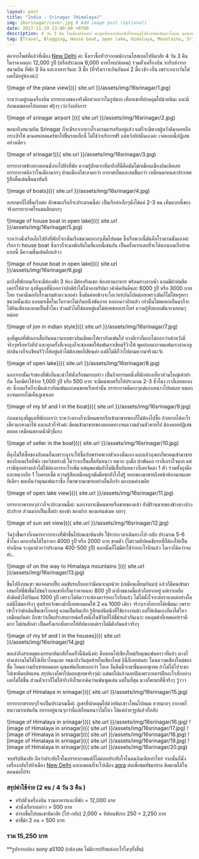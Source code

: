```yaml
---
layout: post
title: "India - Srinagar (Himalaya)"
img: 16srinagar/cover.jpg # Add image post (optional)
date: 2017-11-29 13:00:00 +0700
description: 4 วัน 3 คืน ในเมืองศรีนครา ตะลุยเทือกเขาหิมาลัยที่ปกคลุมไปด้วยหิมะอันขาวโพลน นอนบนเรือ House boat กับบรรยากาศสุดโรแมนติกที่ open lake
tag: [Travel, Blogging, House boat, open lake, Himalaya, Mountains, Srinagar, India, หิมาลัย, อินเดีย ]
---
```


ต่อจากโพสที่แล้วที่เมือง <a href="/india-newdehli/" target="_ blank">New Delhi</a> ค่ะ ซึ่งเราซื้อทัวร์จากพนักงานโฮสเทลไปหิมาลัย 4 วัน 3 คืน ในราคาคนละ 12,000 รูปี (หรือประมาณ 6,000 บาทไทย/ต่อคน) รวมตั๋วเครื่องบิน รถรับส่งจากสนามบิน ที่พัก 3 คืน และอาหารวันละ 3 มื้อ (ที่จริงเราจะกินกันแค่ 2 มื้อ เช้า-เย็น เพราะกลางวันไม่เคยได้อยู่ห้องค่ะ)

![image of the plane view]({{ site.url }}/assets/img/16srinagar/1.jpg)

ระหว่างอยู่บนเครื่องบิน บรรยากาศของจริงคือสวยกว่าในรูปมาก เทือกเขาที่ปกคลุมไปด้วยหิมะ และมีก้อนเมฆลอยไปลอยมา ฟรุ้งๆ เว่อวังอลังการ

![image of srinagar airport ]({{ site.url }}/assets/img/16srinagar/2.jpg)

พอมาถึงสนามบิน Srinagar ก็จะมีรถจากทางโรงแรมมารอรับอยู่แล้ว แต่ก็จะมีพวกผู้หวังดีมาคอยถือกระเป๋าให้ มาคอยเทคแคร์พาไปขึ้นรถแท็กซี่ ไม่ใช่ว่าบริการฟรี แต่หวังทิปนั่นเองค่ะ เจอแบบนี้ปฏิเสธอย่างเดียว

![image of srinagar]({{ site.url }}/assets/img/16srinagar/3.jpg)

บรรยากาศข้างทางตอนนั่งรถไปยังที่พัก ความรู้สึกแรกที่มาถึงที่นี่คือมันไม่เหมือนเมืองอินเดียเลย บรรยากาศดีกว่าในเมืองมากๆ บ้านเมืองก็สะอาดกว่า อากาศเย็นและสดชื่นกว่า เหมือนมาคนละประเทศ รู้สึกตื่นเต้นขึ้นมาทันที

![image of boats]({{ site.url }}/assets/img/16srinagar/4.jpg)

ลงรถมาก็ไปขึ้นเรือต่อ ลักษณะเรือก็จะประมาณนี้ค่ะ เป็นเรือลำเล็กๆนั่งได้แค่ 2-3 คน เห็นแบบนี้ของจริงบรรยากาศโรแมนติกมากๆ

![image of house boat in open lake]({{ site.url }}/assets/img/16srinagar/5.jpg)

ระหว่างนั่งเรือเล็กไปยังที่พักก็จะเห็นเรือขนาดกลางๆเต็มไปหมด ซึ่งเรือพวกนี้มันคือโรงแรมนั่นเองค่ะ เรียกว่า house boat ซึ่งเราก็จะมาพักกันในที่แบบนี้เช่นกัน เป็นครั้งแรกเลยที่จะได้นอนบนเรือบ้านแบบนี้ มีความตื่นเต้นอีกแล้วว

![image of house boat in open lake]({{ site.url }}/assets/img/16srinagar/6.jpg)

มาถึงที่พักบนเรือจะมีห้องพัก 3 ห้อง มีห้องรับแขก ห้องทานอาหาร พร้อมอ่างอาบน้ำ แถมมีผ้าห่มฮิตเตอร์ให้ด้วย ลุงที่ดูแลที่นี่บอกว่าปกติถ้าไม่ได้จองทริปมา เค้าคิดกันคืนละ 6000 รูปี หรือ 3000 บาทไทย ราคานี่พอกับโรงแรมห้าดาวเลยค่า ซึ่งมันค่อยข้างจะโอเว่อร์เกินไปหน่อยเพราะมันก็ไม่ได้หรูหราขนาดนั้นเน้อ แอบมาเช็คในเว็บราคาไม่เกินหนึ่งพันบาท หลอกดาวอีกแล้ว เท่านั้นไม่พอตกเย็นมาก็จะได้ยินเสียงละมาดเป็นชั่วโมง ส่วนตัวไม่ได้ลบหลู่แต่ไม่ค่อยชอบเท่าไหร่ ความรู้สึกแบบมันจะหลอนๆหน่อย

![image of jon in indian style]({{ site.url }}/assets/img/16srinagar/7.jpg)

ลุงที่ดูแลที่พักเอาเสื้อกันหนาวแบบชาวอินเดียมาให้เรากับแฟนใส่ บางทีเราก็แยกไม่ออกว่าเค้าหวังดีจริงๆหรือหวังทิป และทุกครั้งที่เจอลุงก็จะชอบขอให้แฟนเราเขียนรีวิวให้ พูดบ่อยมากจนแฟนเราลำคาญ ปกตินางก็จะเขียนรีวิวให้อยู่แล้วไม่ต้องขอก็เขียนค่า แต่ดีไม่ดีก็ว่าไปตามความจริงนะจ้ะ

![image of open lake]({{ site.url }}/assets/img/16srinagar/8.jpg)

นอกจากนั้นเจ้าของที่พักก็แนะนำให้นั่งเรือชมรอบอ่าว เป็นกิจกรรมหนึ่งที่นักท่องเที่ยวส่วนใหญ่เค้าทำกัน โดยมีค่าใช้จ่าย 1,000 รูปี หรือ 500 บาท จะมีคนพายเรือให้ประมาณ 2-3 ชั่วโมง เราก็เลยตกลงค่ะ ซึ่งบนเรือก็จะมีแค่เรากับแฟนและคนพายเรือเท่านั้น บรรยากาศดีมากๆแต่แอบหนาวไปหน่อย หมอกลงจนแทบไม่เห็นภูเขาเลย

![image of my bf and I in the boat]({{ site.url }}/assets/img/16srinagar/9.jpg)

ก่อนมาลุงที่ดูแลที่พักบอกว่า ระหว่างทางก็จะมีคนพายเรือเข้ามาขายของก็ไม่ต้องไปซื้อ ถ้าอยากได้อะไรเดี๋ยวแกหามาให้ และแล้วก็จริงค่ะ มีคนเข้ามาขายของตลอดทางจนความส่วนตัวหายไป ต้องคอยปฏิเสธตลอด เหมือนตลาดน้ำดีๆนี่เอง

![image of seller in the boat]({{ site.url }}/assets/img/16srinagar/10.jpg)

ที่ลุงไม่ให้ซื้อของกับคนอื่นเพราะลุงจะให้ซื้อกับพรรคพวกตัวเองนั่นเอง และแล้วลุงแกก็พาคนเข้ามาขายของถึงบนเรือที่พัก เซอวิสอย่างดี ไม่ว่าจะเป็นเสื้อกันหนาว หมวก ถุงมือ ผ้าพันคอ เราก็เกรงใจมาก แต่เรามีทุกอย่างแล้วไม่ได้ต้องการอะไรเพิ่ม แต่คุณแฟนยังไม่มีเสื้อกันหนาวก็เลยจัดมา 1 ตัว รวมทั้งถุงมือและหมวกอีก 1 ใบครบเซ็ต ความรู้สึกเหมือนถูกมัดมือชกยังไงไม่รู้ หอบของมาขายถึงหน้าห้องนอนเลยทีเดียว พอเห็นว่าคุณแฟนเราซื้อ ก็พาพวกมาขายอย่างอื่นอีกจ้า มองบนค่ะเพลีย

![image of open lake view]({{ site.url }}/assets/img/16srinagar/11.jpg)

บรรยากาศรอบๆอ่าวก็จะประมาณนี้ค่ะ นอกจากจะมีคนพายเรือขายของแล้ว ยังมีร้านขายของข้างทางบ้างปะปราย ส่วนมากเป็นเสื้อผ้า ของชำ ของฝาก ของแฮนด์เมค บลาๆ

![image of sun set view]({{ site.url }}/assets/img/16srinagar/12.jpg)

วันรุ่งขึ้นเราก็เหมารถจากทางที่พักขึ้นไปบนเขาหิมาลัย ใช้ระยะเวลาเดินทางไป-กลับ ประมาณ 5-6 ชั่วโมง ตกลงกันได้ในราคา 4000 รูปี หรือ 2000 บาท ขาดตัว (ไม่รวมทิปคนขับรถที่ก็ต้องให้เป็นทำเนียม ระบุมาด้วยว่าประมาณ 400-500 รูปี) นอกนั้นก็ไม่มีค่าใช้จ่ายอะไรอีกแล้ว ไอเราก็คิดว่าจบค่ะ..

![image of on the way to Himalaya mountains ]({{ site.url }}/assets/img/16srinagar/13.jpg)

ขึ้นไปถึงบนเขา พอจอดรถปั๊บ คนขับรถก็บอกว่ามีคนจะคุยด้วย (เหมือนเตี๊ยมกันมา) แล้วก็มีคนเข้ามาเสนอให้ขี่ม้าขึ้นไปชมวิวบนเขาอีกในเราคาคนละ 800 รูปี มาถึงขนาดนี้แล้วก็อยากอยู่ แต่เราเหลือตังติดตัวไปกันแค่ 1000 รูปี เพราะไม่คิดว่าจะต้องมาจ่ายอะไรอีกแล้ว ไม่ได้ตั้งใจจะต่อราคาแต่อย่างใด แต่มีไม่พอจริงๆ สุดท้ายเจ้าของม้าก็เลยยอมลดให้ 2 คน 1000 เดียว จริงๆเราก็อยากให้เพิ่มนะ เพราะเข้าใจว่าม้าเดินขึ้นเขาไกลอยู่ แถมเป็นหิมะอีก รู้สึกแย่นิดนึงที่ใช้แรงงานม้า แต่ให้เดินเองก็คงไม่ไหวเหมือนกันค่ะ ถือซะว่าเป็นประสบการณ์ครั้งหนึ่งในชีวิตที่ได้ขี่ม้าแล้วกันเนาะ คนคุมม้าก็เทคแคร์เราดีมาก ไม่บ่นสักคำ เป็นครั้งแรกที่อยากให้ทิปมากแต่เราไม่มีตังกันแล้วจริงๆ

![image of my bf and I in the houses]({{ site.url }}/assets/img/16srinagar/14.jpg)

ขอเล่าถึงสาเหตุของการมาหิมาลัยในครั้งนี้นิดนึงค่ะ คือตอนไปเชียงใหม่กับคุณแฟนคราวที่แล้ว นางก็ทำแต่งานไม่ได้ไปเที่ยวไหนเลย จนมาถึงวันสุดท้ายในเชียงใหม่ อินี่ก็เลยบ่นค่ะ ไหนความเชียงใหม่ของชั้น ไหนความป่าเขายอดดอย คุณแฟนก็เลยบอกว่า โอเค งั้นคืนนี้จะพาขี้นดอยสุเทพ ถ้าไม่ได้ไปจะพาไปเขาหิมาลัยแทน สรุปนางก็พาไปดอยสุเทพจริงๆค่ะ แต่พอไปแล้วดอยปิดเพราะทหารฝึกอะไรสักอย่าง เลยไม่ได้ขึ้น ส่วนตัวเราก็ไม่ได้จริงจังไรมากคิดว่าแฟนพูดเล่น แต่ในที่สุด นางก็พามาที่นี่จริงๆ วู้ววว

![image of Himalaya in srinagar]({{ site.url }}/assets/img/16srinagar/15.jpg)

บรรยากาศรอบๆก็จะเป็นประมาณนี้ค่ะ ภูเขาที่ปกคลุมไปด้วยหิมะขาวโพนไปหมด สวยมากๆ อากาศก็หนาวมากเช่นกัน อยากอยู่นานๆกว่านี้แต่ก็ทนหนาวไม่ไหว ได้แค่ถ่ายๆรูปแล้วก็กลับ

![image of Himalaya in srinagar]({{ site.url }}/assets/img/16srinagar/16.jpg)
![image of Himalaya in srinagar]({{ site.url }}/assets/img/16srinagar/17.jpg)
![image of Himalaya in srinagar]({{ site.url }}/assets/img/16srinagar/18.jpg)
![image of Himalaya in srinagar]({{ site.url }}/assets/img/16srinagar/19.jpg)
![image of Himalaya in srinagar]({{ site.url }}/assets/img/16srinagar/20.jpg)

จบทริปหิมาลัย ถือว่าประทับใจในบรรยากาศแต่ก็ไม่ค่อยประทับใจในคนอินเดียเท่าไหร่ จากนั้นก็นั่งเครื่องกลับไปยังเมือง <a href="/india-newdehli/" target="_ blank">New Delhi</a> และแพลนที่จะไปเมือง <a href="/india-agra/" target="_ blank">agra</a> ต่อเพื่อชมทัชมาฮาล ติดตามได้ในตอนต่อไปจ้า

### สรุปค่าใช้จ่าย (2 คน / 4 วัน 3 คืน )  
- ทริปตั๋วเครื่องบิน รวมอาหารและที่พัก = 12,000 บาท  
- ค่านั่งเรือรอบอ่าว = 500 บาท  
- ค่ารถขึ้นไปบนเขาหิมาลัย (ไป-กลับ) 2,000 + ทิปคนขับรถ 250 = 2,250 บาท
- ค่าขี่ม้า 2 คน = 500 บาท  

### รวม 15,250 บาท  

**รูปจากกล้อง sony a5100 (กล้องสด ไม่มีการปรับแต่งอะไรใดๆทั้งสิ้น)
